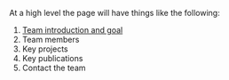 At a high level the page will have things like the following:

1. [Team introduction and goal](https://sriram711.github.io/pipers/about)
2. Team members
3. Key projects 
4. Key publications
5. Contact the team
